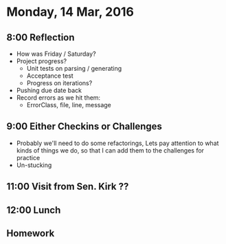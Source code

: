 Monday, 14 Mar, 2016
====================

8:00 Reflection
---------------

* How was Friday / Saturday?
* Project progress?
  * Unit tests on parsing / generating
  * Acceptance test
  * Progress on iterations?
* Pushing due date back
* Record errors as we hit them:
  * ErrorClass, file, line, message

9:00 Either Checkins or Challenges
----------------------------------

* Probably we'll need to do some refactorings,
  Lets pay attention to what kinds of things we do,
  so that I can add them to the challenges for practice
* Un-stucking

11:00 Visit from Sen. Kirk ??
-----------------------------

12:00 Lunch
-----------

Homework
--------
